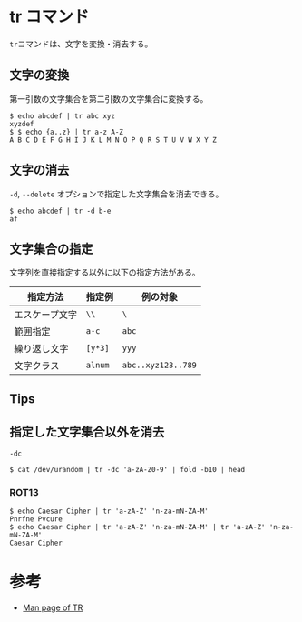 # tr コマンド

`tr`コマンドは、文字を変換・消去する。

## 文字の変換

第一引数の文字集合を第二引数の文字集合に変換する。

```console
$ echo abcdef | tr abc xyz
xyzdef
$ $ echo {a..z} | tr a-z A-Z
A B C D E F G H I J K L M N O P Q R S T U V W X Y Z
```

## 文字の消去

`-d`, `--delete` オプションで指定した文字集合を消去できる。

```console
$ echo abcdef | tr -d b-e
af
```

## 文字集合の指定

文字列を直接指定する以外に以下の指定方法がある。

|指定方法|指定例|例の対象|
|---|---|---|
|エスケープ文字|`\\`|`\`|
|範囲指定|`a-c`|`abc`|
|繰り返し文字|`[y*3]`|`yyy`|
|文字クラス|`alnum`|`abc..xyz123..789`|

## Tips

## 指定した文字集合以外を消去

`-dc`

```console
$ cat /dev/urandom | tr -dc 'a-zA-Z0-9' | fold -b10 | head
```

### ROT13

```console
$ echo Caesar Cipher | tr 'a-zA-Z' 'n-za-mN-ZA-M'
Pnrfne Pvcure
$ echo Caesar Cipher | tr 'a-zA-Z' 'n-za-mN-ZA-M' | tr 'a-zA-Z' 'n-za-mN-ZA-M'
Caesar Cipher
```

# 参考

- [Man page of TR](https://linuxjm.osdn.jp/html/GNU_textutils/man1/tr.1.html)
